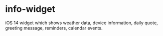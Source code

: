 # info-widget
iOS 14 widget which shows weather data, device information, daily quote, greeting message, reminders, calendar events.
